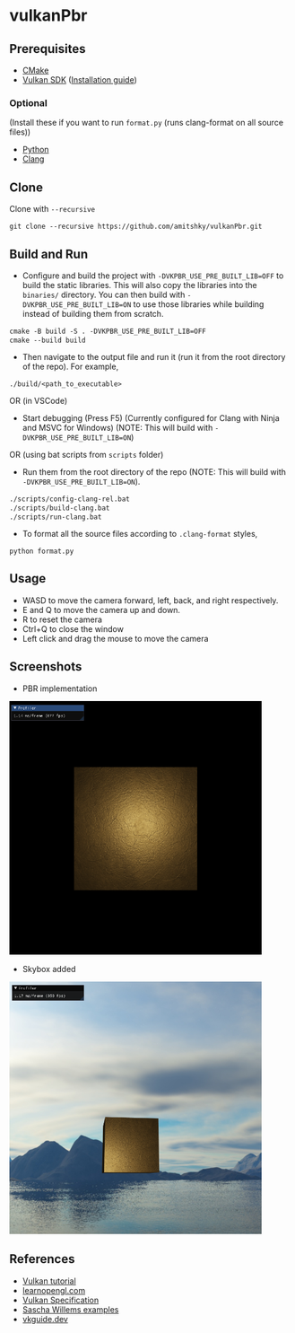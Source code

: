 # vulkanPbr


## Prerequisites
* [CMake](https://cmake.org/download/)
* [Vulkan SDK](https://vulkan.lunarg.com/sdk/home) ([Installation guide](https://vulkan.lunarg.com/doc/sdk/latest/windows/getting_started.html))

### Optional
(Install these if you want to run `format.py` (runs clang-format on all source files))
* [Python](https://www.python.org/downloads/)
* [Clang](https://releases.llvm.org/download.html)


## Clone
Clone with `--recursive`
```
git clone --recursive https://github.com/amitshky/vulkanPbr.git
```


## Build and Run
* Configure and build the project with `-DVKPBR_USE_PRE_BUILT_LIB=OFF` to build the static libraries. This will also copy the libraries into the `binaries/` directory. You can then build with `-DVKPBR_USE_PRE_BUILT_LIB=ON` to use those libraries while building instead of building them from scratch.
```
cmake -B build -S . -DVKPBR_USE_PRE_BUILT_LIB=OFF
cmake --build build
```
* Then navigate to the output file and run it (run it from the root directory of the repo). For example,
```
./build/<path_to_executable>
```

OR (in VSCode)

* Start debugging (Press F5) (Currently configured for Clang with Ninja and MSVC for Windows) (NOTE: This will build with `-DVKPBR_USE_PRE_BUILT_LIB=ON`)

OR (using bat scripts from `scripts` folder)

* Run them from the root directory of the repo (NOTE: This will build with `-DVKPBR_USE_PRE_BUILT_LIB=ON`).
```
./scripts/config-clang-rel.bat
./scripts/build-clang.bat
./scripts/run-clang.bat
```

* To format all the source files according to `.clang-format` styles,
```
python format.py
```


## Usage
* WASD to move the camera forward, left, back, and right respectively.
* E and Q to move the camera up and down.
* R to reset the camera
* Ctrl+Q to close the window
* Left click and drag the mouse to move the camera


## Screenshots

- PBR implementation

<img src="img/pbr.png" width=450>

- Skybox added

<img src="img/skybox.png" width=450>



## References
* [Vulkan tutorial](https://vulkan-tutorial.com/)
* [learnopengl.com](https://learnopengl.com/)
* [Vulkan Specification](https://registry.khronos.org/vulkan/specs/1.3-extensions/pdf/vkspec.pdf)
* [Sascha Willems examples](https://github.com/SaschaWillems/Vulkan)
* [vkguide.dev](https://vkguide.dev/)
